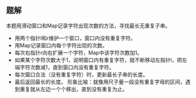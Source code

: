 ## 题解

  本题用滑动窗口和Map记录字符出现次数的方法，寻找最长无重复子串。
  - 用两个指针l和r维护一个窗口，窗口内没有重复字符。
  - 用Map记录窗口内每个字符出现的次数。
  - 每次右指针r向右扩展一个字符，Map中该字符次数加1。
  - 如果某个字符次数大于1，说明窗口内有重复字符，就不断移动左指针l，把左端字符次数减1，直到窗口内没有重复字符。
  - 每次窗口合法（没有重复字符）时，更新最长子串的长度。
  - 最后返回最长的长度。
  形象比喻：就像用尺子量一段没有重复字母的区间，遇到重复就从左边一个个移出，直到没有重复为止。